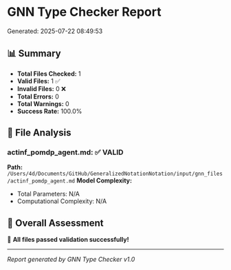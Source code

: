 # GNN Type Checker Report
Generated: 2025-07-22 08:49:53

## 📊 Summary

- **Total Files Checked:** 1
- **Valid Files:** 1 ✅
- **Invalid Files:** 0 ❌
- **Total Errors:** 0
- **Total Warnings:** 0
- **Success Rate:** 100.0%

## 📁 File Analysis

### actinf_pomdp_agent.md: ✅ VALID
**Path:** `/Users/4d/Documents/GitHub/GeneralizedNotationNotation/input/gnn_files/actinf_pomdp_agent.md`
**Model Complexity:**
  - Total Parameters: N/A
  - Computational Complexity: N/A

## 🎯 Overall Assessment

🎉 **All files passed validation successfully!**

---
*Report generated by GNN Type Checker v1.0*